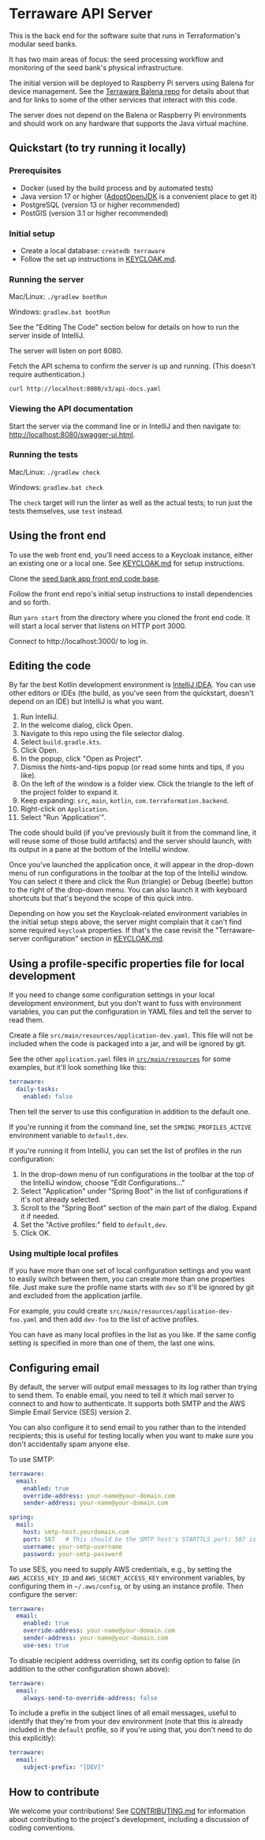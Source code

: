 # Terraware API Server

This is the back end for the software suite that runs in Terraformation's modular seed banks.

It has two main areas of focus: the seed processing workflow and monitoring of the seed bank's physical infrastructure.

The initial version will be deployed to Raspberry Pi servers using Balena for device management. See the [Terraware Balena repo](https://github.com/terraware/balena/) for details about that and for links to some of the other services that interact with this code.

The server does not depend on the Balena or Raspberry Pi environments and should work on any hardware that supports the Java virtual machine.

## Quickstart (to try running it locally)

### Prerequisites

* Docker (used by the build process and by automated tests)
* Java version 17 or higher ([AdoptOpenJDK](https://adoptopenjdk.net/) is a convenient place to get it)
* PostgreSQL (version 13 or higher recommended)
* PostGIS (version 3.1 or higher recommended)

### Initial setup

* Create a local database: `createdb terraware`
* Follow the set up instructions in [KEYCLOAK.md](KEYCLOAK.md).

### Running the server

Mac/Linux: `./gradlew bootRun`

Windows: `gradlew.bat bootRun`

See the "Editing The Code" section below for details on how to run the server inside of IntelliJ.

The server will listen on port 8080.

Fetch the API schema to confirm the server is up and running. (This doesn't require authentication.)

    curl http://localhost:8080/v3/api-docs.yaml

### Viewing the API documentation

Start the server via the command line or in IntelliJ and then navigate to: [http://localhost:8080/swagger-ui.html](http://localhost:8080/swagger-ui.html).

### Running the tests

Mac/Linux: `./gradlew check`

Windows: `gradlew.bat check`

The `check` target will run the linter as well as the actual tests; to run just the tests themselves, use `test` instead.

## Using the front end

To use the web front end, you'll need access to a Keycloak instance, either an existing one or a local one. See [KEYCLOAK.md](KEYCLOAK.md) for setup instructions.

Clone the [seed bank app front end code base](https://github.com/terraware/seedbank-app).

Follow the front end repo's initial setup instructions to install dependencies and so forth.

Run `yarn start` from the directory where you cloned the front end code. It will start a local server that listens on HTTP port 3000.

Connect to http://localhost:3000/ to log in.

## Editing the code

By far the best Kotlin development environment is [IntelliJ IDEA](https://www.jetbrains.com/idea/). You can use other editors or IDEs (the build, as you've seen from the quickstart, doesn't depend on an IDE) but IntelliJ is what you want.

1. Run IntelliJ.
2. In the welcome dialog, click Open.
3. Navigate to this repo using the file selector dialog.
4. Select `build.gradle.kts`.
5. Click Open.
6. In the popup, click "Open as Project".
7. Dismiss the hints-and-tips popup (or read some hints and tips, if you like).
8. On the left of the window is a folder view. Click the triangle to the left of the project folder to expand it.
9. Keep expanding: `src`, `main`, `kotlin`, `com.terraformation.backend`.
10. Right-click on `Application`.
11. Select "Run 'Application'".

The code should build (if you've previously built it from the command line, it will reuse some of those build artifacts) and the server should launch, with its output in a pane at the bottom of the IntelliJ window.

Once you've launched the application once, it will appear in the drop-down menu of run configurations in the toolbar at the top of the IntelliJ window. You can select it there and click the Run (triangle) or Debug (beetle) button to the right of the drop-down menu. You can also launch it with keyboard shortcuts but that's beyond the scope of this quick intro.

Depending on how you set the Keycloak-related environment variables in the initial setup steps above, the server might complain that it can't find some required `keycloak` properties. If that's the case revisit the "Terraware-server configuration" section in [KEYCLOAK.md](KEYCLOAK.md).

## Using a profile-specific properties file for local development

If you need to change some configuration settings in your local development environment, but you don't want to fuss with environment variables, you can put the configuration in YAML files and tell the server to read them.

Create a file `src/main/resources/application-dev.yaml`. This file will not be included when the code is packaged into a jar, and will be ignored by git.

See the other `application.yaml` files in [`src/main/resources`](src/main/resources) for some examples, but it'll look something like this:

```yaml
terraware:
  daily-tasks:
    enabled: false
```

Then tell the server to use this configuration in addition to the default one.

If you're running it from the command line, set the `SPRING_PROFILES_ACTIVE` environment variable to `default,dev`.

If you're running it from IntelliJ, you can set the list of profiles in the run configuration:

1. In the drop-down menu of run configurations in the toolbar at the top of the IntelliJ window, choose "Edit Configurations..."
2. Select "Application" under "Spring Boot" in the list of configurations if it's not already selected.
3. Scroll to the "Spring Boot" section of the main part of the dialog. Expand it if needed.
4. Set the "Active profiles:" field to `default,dev`.
5. Click OK.

### Using multiple local profiles

If you have more than one set of local configuration settings and you want to easily switch between them, you can create more than one properties file. Just make sure the profile name starts with `dev` so it'll be ignored by git and excluded from the application jarfile.

For example, you could create `src/main/resources/application-dev-foo.yaml` and then add `dev-foo` to the list of active profiles.

You can have as many local profiles in the list as you like. If the same config setting is specified in more than one of them, the last one wins.

## Configuring email

By default, the server will output email messages to its log rather than trying to send them. To enable email, you need to tell it which mail server to connect to and how to authenticate. It supports both SMTP and the AWS Simple Email Service (SES) version 2.

You can also configure it to send email to you rather than to the intended recipients; this is useful for testing locally when you want to make sure you don't accidentally spam anyone else.

To use SMTP:

```yaml
terraware:
  email:
    enabled: true
    override-address: your-name@your-domain.com
    sender-address: your-name@your-domain.com

spring:
  mail:
    host: smtp-host.yourdomain.com
    port: 587   # This should be the SMTP host's STARTTLS port; 587 is a common one
    username: your-smtp-username
    password: your-smtp-password
```

To use SES, you need to supply AWS credentials, e.g., by setting the `AWS_ACCESS_KEY_ID` and `AWS_SECRET_ACCESS_KEY` environment variables, by configuring them in `~/.aws/config`, or by using an instance profile. Then configure the server:

```yaml
terraware:
  email:
    enabled: true
    override-address: your-name@your-domain.com
    sender-address: your-name@your-domain.com
    use-ses: true
```

To disable recipient address overriding, set its config option to false (in addition to the other configuration shown above):

```yaml
terraware:
  email:
    always-send-to-override-address: false
```

To include a prefix in the subject lines of all email messages, useful to identify that they're from your dev environment (note that this is already included in the `default` profile, so if you're using that, you don't need to do this explicitly):

```yaml
terraware:
  email:
    subject-prefix: "[DEV]"
```

## How to contribute

We welcome your contributions! See [CONTRIBUTING.md](CONTRIBUTING.md) for information about contributing to the project's development, including a discussion of coding conventions.
